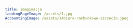 ```yaml
---
title: imaginacja
landingPageImage: /assets/1.jpg
AccountingImage: /assets/14biuro-rachunkowe-szczecin.jpeg
---
```

